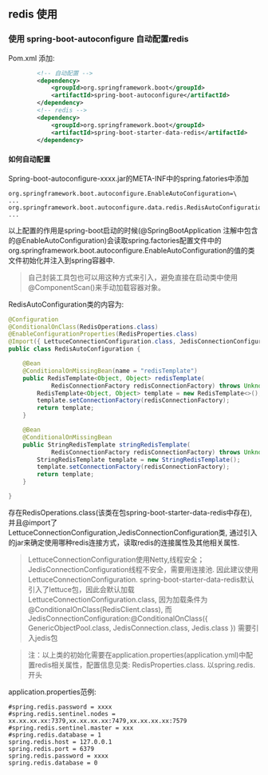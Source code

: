 ## redis 使用

### 使用 spring-boot-autoconfigure 自动配置redis

Pom.xml 添加:

```xml
        <!-- 自动配置 -->
		<dependency>
            <groupId>org.springframework.boot</groupId>
            <artifactId>spring-boot-autoconfigure</artifactId>
        </dependency>
		<!-- redis -->
        <dependency>
            <groupId>org.springframework.boot</groupId>
            <artifactId>spring-boot-starter-data-redis</artifactId>
        </dependency>
```

####  如何自动配置

Spring-boot-autoconfigure-xxxx.jar的META-INF中的spring.fatories中添加

```
org.springframework.boot.autoconfigure.EnableAutoConfiguration=\
...
org.springframework.boot.autoconfigure.data.redis.RedisAutoConfiguration,\
...
```

以上配置的作用是spring-boot启动的时候(@SpringBootApplication 注解中包含的@EnableAutoConfiguration)会读取spring.factories配置文件中的org.springframework.boot.autoconfigure.EnableAutoConfiguration的值的类文件初始化并注入到spring容器中.

> 自己封装工具包也可以用这种方式来引入，避免直接在启动类中使用 @ComponentScan()来手动加载容器对象。

RedisAutoConfiguration类的内容为:

```java
@Configuration
@ConditionalOnClass(RedisOperations.class)
@EnableConfigurationProperties(RedisProperties.class)
@Import({ LettuceConnectionConfiguration.class, JedisConnectionConfiguration.class })
public class RedisAutoConfiguration {

	@Bean
	@ConditionalOnMissingBean(name = "redisTemplate")
	public RedisTemplate<Object, Object> redisTemplate(
			RedisConnectionFactory redisConnectionFactory) throws UnknownHostException {
		RedisTemplate<Object, Object> template = new RedisTemplate<>();
		template.setConnectionFactory(redisConnectionFactory);
		return template;
	}

	@Bean
	@ConditionalOnMissingBean
	public StringRedisTemplate stringRedisTemplate(
			RedisConnectionFactory redisConnectionFactory) throws UnknownHostException {
		StringRedisTemplate template = new StringRedisTemplate();
		template.setConnectionFactory(redisConnectionFactory);
		return template;
	}

}
```

存在RedisOperations.class(该类在包spring-boot-starter-data-redis中存在), 并且@import了LettuceConnectionConfiguration,JedisConnectionConfiguration类, 通过引入的jar来确定使用哪种redis连接方式，读取redis的连接属性及其他相关属性.

> LettuceConnectionConfiguration使用Netty,线程安全；JedisConnectionConfiguration线程不安全，需要用连接池. 因此建议使用LettuceConnectionConfiguration. spring-boot-starter-data-redis默认引入了lettuce包，因此会默认加载LettuceConnectionConfiguration.class, 因为加载条件为@ConditionalOnClass(RedisClient.class), 而JedisConnectionConfiguration:@ConditionalOnClass({ GenericObjectPool.class, JedisConnection.class, Jedis.class }) 需要引入jedis包

> 注：以上类的初始化需要在application.properties(application.yml)中配置redis相关属性，配置信息见类: RedisProperties.class.  以spring.redis.开头


application.properties范例:
```
#spring.redis.password = xxxx
#spring.redis.sentinel.nodes = xx.xx.xx.xx:7379,xx.xx.xx.xx:7479,xx.xx.xx.xx:7579
#spring.redis.sentinel.master = xxx
#spring.redis.database = 1
spring.redis.host = 127.0.0.1
spring.redis.port = 6379
spring.redis.password = xxxx
spring.redis.database = 0
```




